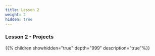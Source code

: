 ```yaml
---
title: Lesson 2
weight: 2
hidden: true
---
```


### Lesson 2 - Projects

{{% children showhidden="true" depth="999" description="true"%}}

